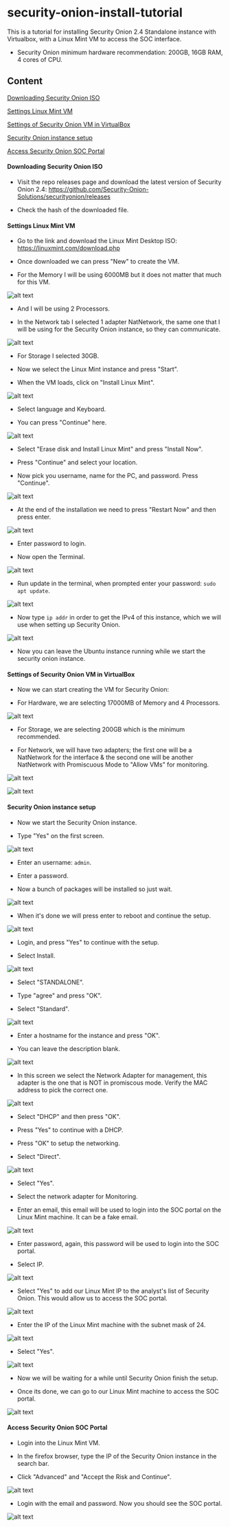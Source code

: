 # security-onion-install-tutorial
This is a tutorial for installing Security Onion 2.4 Standalone instance with Virtualbox, with a Linux Mint VM to access the SOC interface.

- Security Onion minimum hardware recommendation: 200GB, 16GB RAM, 4 cores of CPU.


## Content
[Downloading Security Onion ISO](https://github.com/borelli28/security-onion-install-tutorial?tab=readme-ov-file#downloading-security-onion-iso)

[Settings Linux Mint VM](https://github.com/borelli28/security-onion-install-tutorial?tab=readme-ov-file#settings-linux-mint-vm)

[Settings of Security Onion VM in VirtualBox](https://github.com/borelli28/security-onion-install-tutorial?tab=readme-ov-file#settings-of-security-onion-vm-in-virtualbox)

[Security Onion instance setup](https://github.com/borelli28/security-onion-install-tutorial?tab=readme-ov-file#security-onion-instance-setup)

[Access Security Onion SOC Portal](https://github.com/borelli28/security-onion-install-tutorial?tab=readme-ov-file#access-security-onion-soc-portal)


#### Downloading Security Onion ISO
- Visit the repo releases page and download the latest version of Security Onion 2.4: https://github.com/Security-Onion-Solutions/securityonion/releases

- Check the hash of the downloaded file.


#### Settings Linux Mint VM

- Go to the link and download the Linux Mint Desktop ISO: https://linuxmint.com/download.php

- Once downloaded we can press "New" to create the VM.

- For the Memory I will be using 6000MB but it does not matter that much for this VM.

![alt text](./images/mint0.png)

- And I will be using 2 Processors.

- In the Network tab I selected 1 adapter NatNetwork, the same one that I will be using for the Security Onion instance, so they can communicate.

![alt text](./images/mint1.png)

- For Storage I selected 30GB.

- Now we select the Linux Mint instance and press "Start".

- When the VM loads, click on "Install Linux Mint".

![alt text](./images/mint2.png)

- Select language and Keyboard.

- You can press "Continue" here.

![alt text](./images/mint3.png)

- Select "Erase disk and Install Linux Mint" and press "Install Now".

- Press "Continue" and select your location.

- Now pick you username, name for the PC, and password. Press "Continue".

![alt text](./images/mint4.png)

- At the end of the installation we need to press "Restart Now" and then press enter.

![alt text](./images/mint5.png)

- Enter password to login.

- Now open the Terminal.

![alt text](./images/mint6.png)

- Run update in the terminal, when prompted enter your password: `sudo apt update`.

![alt text](./images/mint7.png)

- Now type `ip addr` in order to get the IPv4 of this instance, which we will use when setting up Security Onion.

![alt text](./images/mint8.png)

- Now you can leave the Ubuntu instance running while we start the security onion instance.


#### Settings of Security Onion VM in VirtualBox

- Now we can start creating the VM for Security Onion:

- For Hardware, we are selecting 17000MB of Memory and 4 Processors.

![alt text](./images/so0.png)

- For Storage, we are selecting 200GB which is the minimum recommended.

- For Network, we will have two adapters; the first one will be a NatNetwork for the interface & the second one will be another NatNetwork with Promiscuous Mode to "Allow VMs" for monitoring.

![alt text](./images/so1.png)

![alt text](./images/so2.png)


#### Security Onion instance setup

- Now we start the Security Onion instance.

- Type "Yes" on the first screen.

![alt text](./images/so3.png)

- Enter an username: `admin`.

- Enter a password.

- Now a bunch of packages will be installed so just wait.

![alt text](./images/so4.png)

- When it's done we will press enter to reboot and continue the setup.

![alt text](./images/so5.png)

- Login, and press "Yes" to continue with the setup.

- Select Install.

![alt text](./images/so6.png)

- Select "STANDALONE".

- Type "agree" and press "OK".

- Select "Standard".

![alt text](./images/so7.png)

- Enter a hostname for the instance and press "OK".

- You can leave the description blank.

![alt text](./images/so8.png)

- In this screen we select the Network Adapter for management, this adapter is the one that is NOT in promiscous mode. Verify the MAC address to pick the correct one.

![alt text](./images/so9.png)

- Select "DHCP" and then press "OK".

- Press "Yes" to continue with a DHCP.

- Press "OK" to setup the networking.

- Select "Direct".

![alt text](./images/so10.png)

- Select "Yes".

- Select the network adapter for Monitoring.

- Enter an email, this email will be used to login into the SOC portal on the Linux Mint machine. It can be a fake email.

![alt text](./images/so11.png)

- Enter password, again, this password will be used to login into the SOC portal.

- Select IP.

![alt text](./images/so12.png)

- Select "Yes" to add our Linux Mint IP to the analyst's list of Security Onion. This would allow us to access the SOC portal.

![alt text](./images/so13.png)

-  Enter the IP of the Linux Mint machine with the subnet mask of 24.

![alt text](./images/so14.png)

- Select "Yes".

![alt text](./images/so15.png)

- Now we will be waiting for a while until Security Onion finish the setup.

- Once its done, we can go to our Linux Mint machine to access the SOC portal.

![alt text](./images/so16.png)


#### Access Security Onion SOC Portal

- Login into the Linux Mint VM.

- In the firefox browser, type the IP of the Security Onion instance in the search bar.

- Click "Advanced" and "Accept the Risk and Continue".

![alt text](./images/mint9.png)

- Login with the email and password. Now you should see the SOC portal.

![alt text](./images/mint10.png)

